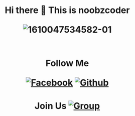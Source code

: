 <h1 align="center">
Hi there 👋
This is noobzcoder

  <br>

![1610047534582-01](https://user-images.githubusercontent.com/76752507/104003053-1dcbb600-51cc-11eb-9a57-aae865b6dfde.jpeg)












<h1 align="center">
  <br>
  Follow Me
<p align="center">
<a href="https://fb.com/100270428688672"><img title="Facebook" src="https://img.shields.io/badge/Facebook-NoobZ-red?style=for-the-badge&logo=facebook"></a>
<a href="https://github.com/noobzcoder"><img title="Github" src="https://img.shields.io/badge/Github-noobz--coder-blue?style=for-the-badge&logo=github"></a>

  <br>

<h1 align="center">
 Join Us
<a href="https://fb.com/groups/noobzteam"><img title="Group" src="https://img.shields.io/badge/Group-NoobZTeam-red?style=for-the-badge&logo=facebook"></a>
